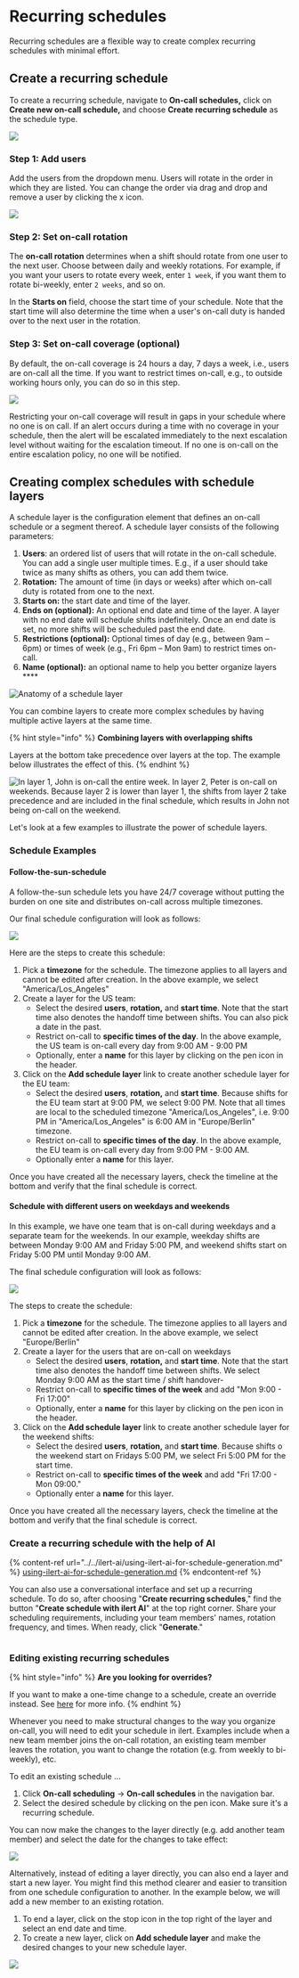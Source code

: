 # Recurring schedules

Recurring schedules are a flexible way to create complex recurring schedules with minimal effort.

## Create a recurring schedule

To create a recurring schedule, navigate to **On-call schedules,** click on **Create new on-call schedule,** and choose **Create recurring schedule** as the schedule type.

![](<../../.gitbook/assets/image (34).png>)

### Step 1: Add users

Add the users from the dropdown menu. Users will rotate in the order in which they are listed. You can change the order via drag and drop and remove a user by clicking the x icon.

![](<../../.gitbook/assets/image (35).png>)

### Step 2: Set on-call rotation

The **on-call rotation** determines when a shift should rotate from one user to the next user. Choose between daily and weekly rotations. For example, if you want your users to rotate every week, enter `1 week`, if you want them to rotate bi-weekly, enter `2 weeks`, and so on.

In the **Starts on** field, choose the start time of your schedule. Note that the start time will also determine the time when a user's on-call duty is handed over to the next user in the rotation.

### Step 3: Set on-call coverage (optional)

By default, the on-call coverage is 24 hours a day, 7 days a week, i.e., users are on-call all the time. If you want to restrict times on-call, e.g., to outside working hours only, you can do so in this step.

![](<../../.gitbook/assets/image (36).png>)

Restricting your on-call coverage will result in gaps in your schedule where no one is on call. If an alert occurs during a time with no coverage in your schedule, then the alert will be escalated immediately to the next escalation level without waiting for the escalation timeout. If no one is on-call on the entire escalation policy, no one will be notified.

## Creating complex schedules with schedule layers <a href="#schedule-layers" id="schedule-layers"></a>

A schedule layer is the configuration element that defines an on-call schedule or a segment thereof. A schedule layer consists of the following parameters:

1. **Users**: an ordered list of users that will rotate in the on-call schedule. You can add a single user multiple times. E.g., if a user should take twice as many shifts as others, you can add them twice.
2. **Rotation:** The amount of time (in days or weeks) after which on-call duty is rotated from one to the next.
3. **Starts on:** the start date and time of the layer.
4. **Ends on (optional):** An optional end date and time of the layer. A layer with no end date will schedule shifts indefinitely. Once an end date is set, no more shifts will be scheduled past the end date.
5. **Restrictions (optional):** Optional times of day (e.g., between 9am – 6pm) or times of week (e.g., Fri 6pm – Mon 9am) to restrict times on-call.
6. **Name (optional):** an optional name to help you better organize layers \*\*\*\*

![Anatomy of a schedule layer](<../../.gitbook/assets/Screen Shot 2022-01-27 at 11.30.44.png>)

You can combine layers to create more complex schedules by having multiple active layers at the same time.

{% hint style="info" %}
**Combining layers with overlapping shifts**

Layers at the bottom take precedence over layers at the top. The example below illustrates the effect of this.
{% endhint %}

![In layer 1, John is on-call the entire week. In layer 2, Peter is on-call on weekends. Because layer 2 is lower than layer 1, the shifts from layer 2 take precedence and are included in the final schedule, which results in John not being on-call on the weekend.](<../../.gitbook/assets/image (59) (1) (1).png>)

Let's look at a few examples to illustrate the power of schedule layers.

### Schedule Examples

#### Follow-the-sun-schedule

A follow-the-sun schedule lets you have 24/7 coverage without putting the burden on one site and distributes on-call across multiple timezones.

Our final schedule configuration will look as follows:

![](<../../.gitbook/assets/image (52) (1) (1).png>)

Here are the steps to create this schedule:

1. Pick a **timezone** for the schedule. The timezone applies to all layers and cannot be edited after creation. In the above example, we select "America/Los\_Angeles"
2. Create a layer for the US team:
   * Select the desired **users**, **rotation,** and **start time**. Note that the start time also denotes the handoff time between shifts. You can also pick a date in the past.
   * Restrict on-call to **specific times of the day**. In the above example, the US team is on-call every day from 9:00 AM - 9:00 PM
   * Optionally, enter a **name** for this layer by clicking on the pen icon in the header.
3. Click on the **Add schedule layer** link to create another schedule layer for the EU team:
   * Select the desired **users**, **rotation,** and **start time**. Because shifts for the EU team start at 9:00 PM, we select 9:00 PM. Note that all times are local to the scheduled timezone "America/Los\_Angeles", i.e. 9:00 PM in "America/Los\_Angeles" is 6:00 AM in "Europe/Berlin" timezone.
   * Restrict on-call to **specific times of the day**. In the above example, the EU team is on-call every day from 9:00 PM - 9:00 AM.
   * Optionally enter a **name** for this layer.

Once you have created all the necessary layers, check the timeline at the bottom and verify that the final schedule is correct.

#### Schedule with different users on weekdays and weekends

In this example, we have one team that is on-call during weekdays and a separate team for the weekends. In our example, weekday shifts are between Monday 9:00 AM and Friday 5:00 PM, and weekend shifts start on Friday 5:00 PM until Monday 9:00 AM.

The final schedule configuration will look as follows:

![](<../../.gitbook/assets/image (50) (1) (1).png>)

The steps to create the schedule:

1. Pick a **timezone** for the schedule. The timezone applies to all layers and cannot be edited after creation. In the above example, we select "Europe/Berlin"
2. Create a layer for the users that are on-call on weekdays
   * Select the desired **users**, **rotation,** and **start time**. Note that the start time also denotes the handoff time between shifts. We select Monday 9:00 AM as the start time / shift handover-
   * Restrict on-call to **specific times of the week** and add "Mon 9:00 - Fri 17:00"
   * Optionally, enter a **name** for this layer by clicking on the pen icon in the header.
3. Click on the **Add schedule layer** link to create another schedule layer for the weekend shifts:
   * Select the desired **users**, **rotation,** and **start time**. Because shifts o the weekend start on Fridays 5:00 PM, we select Fri 5:00 PM for the start time.
   * Restrict on-call to **specific times of the week** and add "Fri 17:00 - Mon 09:00."
   * Optionally enter a **name** for this layer.

Once you have created all the necessary layers, check the timeline at the bottom and verify that the final schedule is correct.

### Create a recurring schedule with the help of AI

{% content-ref url="../../ilert-ai/using-ilert-ai-for-schedule-generation.md" %}
[using-ilert-ai-for-schedule-generation.md](../../ilert-ai/using-ilert-ai-for-schedule-generation.md)
{% endcontent-ref %}

You can also use a conversational interface and set up a recurring schedule. To do so, after choosing "**Create recurring schedules**," find the button "**Create schedule with ilert AI**" at the top right corner. Share your scheduling requirements, including your team members' names, rotation frequency, and times. When ready, click "**Generate**."

<figure><img src="../../.gitbook/assets/AI Schedule 03.gif" alt=""><figcaption></figcaption></figure>

### Editing existing recurring schedules

{% hint style="info" %}
**Are you looking for overrides?**

If you want to make a one-time change to a schedule, create an override instead. See [here](./#overrides) for more info.
{% endhint %}

Whenever you need to make structural changes to the way you organize on-call, you will need to edit your schedule in ilert. Examples include when a new team member joins the on-call rotation, an existing team member leaves the rotation, you want to change the rotation (e.g. from weekly to bi-weekly), etc.

To edit an existing schedule ...

1. Click **On-call scheduling** -> **On-call schedules** in the navigation bar.
2. Select the desired schedule by clicking on the pen icon. Make sure it's a recurring schedule.

You can now make the changes to the layer directly (e.g. add another team member) and select the date for the changes to take effect:

![](<../../.gitbook/assets/Screen Shot 2022-01-27 at 13.21.44.png>)

Alternatively, instead of editing a layer directly, you can also end a layer and start a new layer. You might find this method clearer and easier to transition from one schedule configuration to another. In the example below, we will add a new member to an existing rotation.

1. To end a layer, click on the stop icon in the top right of the layer and select an end date and time.
2. To create a new layer, click on **Add schedule layer** and make the desired changes to your new schedule layer.

![](<../../.gitbook/assets/Screen Shot 2022-01-27 at 13.30.45.png>)
